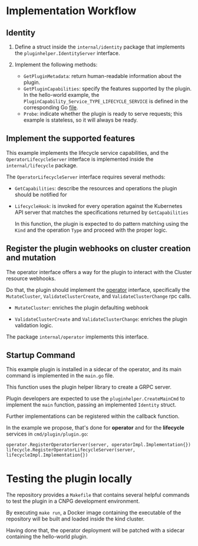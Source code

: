 # Implementation Workflow

## Identity

1. Define a struct inside the `internal/identity` package that implements
   the `pluginhelper.IdentityServer` interface.

2. Implement the following methods:

    - `GetPluginMetadata`: return human-readable information about the plugin.
    - `GetPluginCapabilities`: specify the features supported by the plugin.
      In the hello-world example, the
      `PluginCapability_Service_TYPE_LIFECYCLE_SERVICE` is defined
      in the corresponding Go [file](../internal/lifecycle/lifecycle.go).
    - `Probe`: indicate whether the plugin is ready to serve requests; this
      example is stateless, so it will always be ready.

## Implement the supported features

This example implements the lifecycle service capabilities,
and the `OperatorLifecycleServer` interface is implemented inside the
`internal/lifecycle` package.

The `OperatorLifecycleServer` interface requires several methods:

- `GetCapabilities`: describe the resources and operations the plugin
  should be notified for

- `LifecycleHook`: is invoked for every operation against the
  Kubernetes API server that matches the specifications
  returned by `GetCapabilities`

  In this function, the plugin is expected to do pattern matching
  using the `Kind` and the operation `Type` and proceed with the
  proper logic.

## Register the plugin webhooks on cluster creation and mutation

The operator interface offers a way for the plugin to interact with
the Cluster resource webhooks.

Do that, the plugin should implement the [operator](https://github.com/cloudnative-pg/cnpg-i/blob/main/proto/operator.proto)
interface, specifically the `MutateCluster`, `ValidateClusterCreate`,
and `ValidateClusterChange` rpc calls.

- `MutateCluster`: enriches the plugin defaulting webhook

- `ValidateClusterCreate` and `ValidateClusterChange`: enriches
  the plugin validation logic.

The package `internal/operator` implements this interface.

## Startup Command

This example plugin is installed in a sidecar of the operator, and its
main command is implemented in the `main.go` file.

This function uses the plugin helper library to create a GRPC server.

Plugin developers are expected to use the `pluginhelper.CreateMainCmd`
to implement the `main` function, passing an implemented `Identity`
struct.

Further implementations can be registered within the callback function.

In the example we propose, that's done for  **operator** and for
the **lifecycle** services in `cmd/plugin/plugin.go`:

```
operator.RegisterOperatorServer(server, operatorImpl.Implementation{})
lifecycle.RegisterOperatorLifecycleServer(server, lifecycleImpl.Implementation{})
```

# Testing the plugin locally

The repository provides a `Makefile` that contains several helpful
commands to test the plugin in a CNPG development environment.

By executing `make run`, a Docker image containing the executable
of the repository will be built and loaded inside the kind cluster.

Having done that, the operator deployment will be patched with a sidecar
containing the hello-world plugin.
